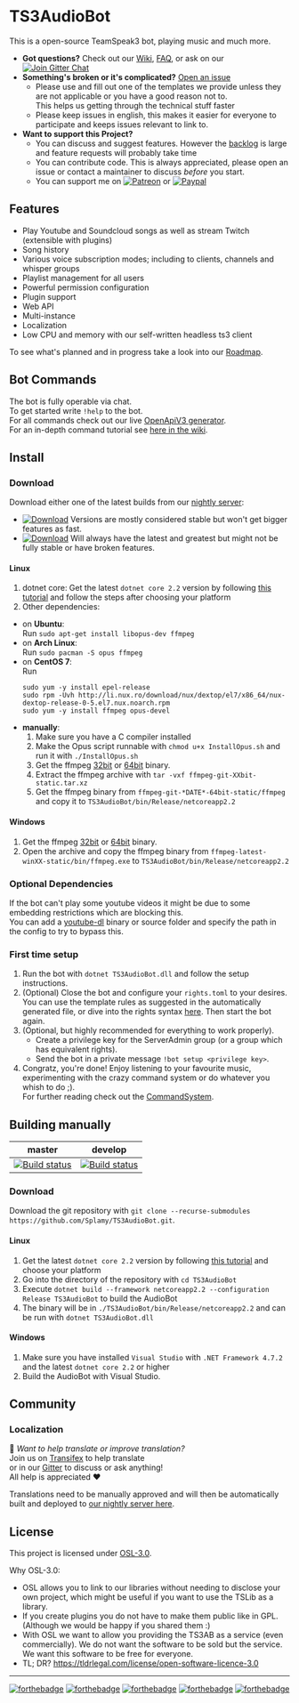 # TS3AudioBot

This is a open-source TeamSpeak3 bot, playing music and much more.  

- **Got questions?** Check out our [Wiki](https://github.com/Splamy/TS3AudioBot/wiki), [FAQ](https://github.com/Splamy/TS3AudioBot/wiki/FAQ), or ask on our [![Join Gitter Chat](https://badges.gitter.im/Join%20Chat.svg)](https://gitter.im/TS3AudioBot/Lobby?utm_source=share-link&utm_medium=link&utm_campaign=share-link)
- **Something's broken or it's complicated?** [Open an issue](https://github.com/Splamy/TS3AudioBot/issues/new/choose)
  - Please use and fill out one of the templates we provide unless they are not applicable or you have a good reason not to.  
    This helps us getting through the technical stuff faster
  - Please keep issues in english, this makes it easier for everyone to participate and keeps issues relevant to link to.
- **Want to support this Project?**
  - You can discuss and suggest features. However the [backlog](https://github.com/Splamy/TS3AudioBot/projects/2) is large and feature requests will probably take time
  - You can contribute code. This is always appreciated, please open an issue or contact a maintainer to discuss *before* you start.
  - You can support me on [![Patreon][patreon-badge]][patreon-link] or [![Paypal][paypal-badge]][paypal-link]

[patreon-badge]: https://img.shields.io/endpoint.svg?url=https%3A%2F%2Fshieldsio-patreon.herokuapp.com%2FSplamy&style=flat-square
[patreon-link]: https://patreon.com/Splamy

[paypal-badge]: https://img.shields.io/badge/Paypal-Donate!-%2300457C.svg?logo=paypal&style=flat-square
[paypal-link]: https://paypal.me/Splamy

## Features
* Play Youtube and Soundcloud songs as well as stream Twitch (extensible with plugins)
* Song history
* Various voice subscription modes; including to clients, channels and whisper groups
* Playlist management for all users
* Powerful permission configuration
* Plugin support
* Web API
* Multi-instance
* Localization
* Low CPU and memory with our self-written headless ts3 client

To see what's planned and in progress take a look into our [Roadmap](https://github.com/Splamy/TS3AudioBot/projects/2).

## Bot Commands
The bot is fully operable via chat.  
To get started write `!help` to the bot.  
For all commands check out our live [OpenApiV3 generator](http://tab.splamy.de/openapi/index.html).  
For an in-depth command tutorial see [here in the wiki](https://github.com/Splamy/TS3AudioBot/wiki/CommandSystem).

## Install

### Download
Download either one of the latest builds from our [nightly server](https://splamy.de/Nightly#ts3ab):  
- [![Download](https://img.shields.io/badge/Download-master-green.svg)](https://splamy.de/api/nightly/ts3ab/master_dotnet_core/download)
  Versions are mostly considered stable but won't get bigger features as fast.
- [![Download](https://img.shields.io/badge/Download-develop-green.svg)](https://splamy.de/api/nightly/ts3ab/develop_dotnet_core/download)
  Will always have the latest and greatest but might not be fully stable or have broken features.

#### Linux
1. dotnet core: Get the latest `dotnet core 2.2` version by following [this tutorial](https://dotnet.microsoft.com/download/linux-package-manager/ubuntu16-04/sdk-current) and follow the steps after choosing your platform
1. Other dependencies:
* on **Ubuntu**:  
Run `sudo apt-get install libopus-dev ffmpeg`
* on **Arch Linux**:  
Run `sudo pacman -S opus ffmpeg`
* on **CentOS 7**:  
Run
    ```
    sudo yum -y install epel-release
    sudo rpm -Uvh http://li.nux.ro/download/nux/dextop/el7/x86_64/nux-dextop-release-0-5.el7.nux.noarch.rpm
    sudo yum -y install ffmpeg opus-devel
	```
* **manually**:
    1. Make sure you have a C compiler installed
    1. Make the Opus script runnable with `chmod u+x InstallOpus.sh` and run it with `./InstallOpus.sh`
    1. Get the ffmpeg [32bit](https://johnvansickle.com/ffmpeg/builds/ffmpeg-git-32bit-static.tar.xz) or [64bit](https://johnvansickle.com/ffmpeg/builds/ffmpeg-git-64bit-static.tar.xz) binary.
    1. Extract the ffmpeg archive with `tar -vxf ffmpeg-git-XXbit-static.tar.xz`
    1. Get the ffmpeg binary from `ffmpeg-git-*DATE*-64bit-static/ffmpeg` and copy it to `TS3AudioBot/bin/Release/netcoreapp2.2`

#### Windows
1. Get the ffmpeg [32bit](https://ffmpeg.zeranoe.com/builds/win32/static/ffmpeg-latest-win32-static.zip) or [64bit](https://ffmpeg.zeranoe.com/builds/win64/static/ffmpeg-latest-win64-static.zip) binary.
1. Open the archive and copy the ffmpeg binary from `ffmpeg-latest-winXX-static/bin/ffmpeg.exe` to `TS3AudioBot/bin/Release/netcoreapp2.2`

### Optional Dependencies
If the bot can't play some youtube videos it might be due to some embedding restrictions which are blocking this.  
You can add a [youtube-dl](https://github.com/rg3/youtube-dl/) binary or source folder and specify the path in the config to try to bypass this.

### First time setup
1. Run the bot with `dotnet TS3AudioBot.dll` and follow the setup instructions.
1. (Optional) Close the bot and configure your `rights.toml` to your desires.
You can use the template rules as suggested in the automatically generated file,
or dive into the rights syntax [here](https://github.com/Splamy/TS3AudioBot/wiki/Rights).
Then start the bot again.
1. (Optional, but highly recommended for everything to work properly).
   - Create a privilege key for the ServerAdmin group (or a group which has equivalent rights).
   - Send the bot in a private message `!bot setup <privilege key>`.
1. Congratz, you're done! Enjoy listening to your favourite music, experimenting with the crazy command system or do whatever you whish to do ;).  
For further reading check out the [CommandSystem](https://github.com/Splamy/TS3AudioBot/wiki/CommandSystem).

## Building manually

|master|develop|
|:--:|:--:|
|[![Build status](https://ci.appveyor.com/api/projects/status/i7nrhqkbntdhwpxp/branch/master?svg=true)](https://ci.appveyor.com/project/Splamy/ts3audiobot/branch/master)|[![Build status](https://ci.appveyor.com/api/projects/status/i7nrhqkbntdhwpxp/branch/develop?svg=true)](https://ci.appveyor.com/project/Splamy/ts3audiobot/branch/develop)|

### Download
Download the git repository with `git clone --recurse-submodules https://github.com/Splamy/TS3AudioBot.git`.

#### Linux
1. Get the latest `dotnet core 2.2` version by following [this tutorial](https://dotnet.microsoft.com/download/linux-package-manager/ubuntu16-04/sdk-current) and choose your platform
1. Go into the directory of the repository with `cd TS3AudioBot`
1. Execute `dotnet build --framework netcoreapp2.2 --configuration Release TS3AudioBot` to build the AudioBot
1. The binary will be in `./TS3AudioBot/bin/Release/netcoreapp2.2` and can be run with `dotnet TS3AudioBot.dll`

#### Windows
1. Make sure you have installed `Visual Studio` with `.NET Framework 4.7.2` and the latest `dotnet core 2.2` or higher
1. Build the AudioBot with Visual Studio.

## Community

### Localization
:speech_balloon: *Want to help translate or improve translation?*  
Join us on [Transifex](https://www.transifex.com/respeak/ts3audiobot/) to help translate  
or in our [Gitter](https://gitter.im/TS3AudioBot/Lobby?utm_source=share-link&utm_medium=link&utm_campaign=share-link) to discuss or ask anything!  
All help is appreciated :heart:

Translations need to be manually approved and will then be automatically built and deployed to [our nightly server here](https://splamy.de/TS3AudioBot).

## License
This project is licensed under [OSL-3.0](https://opensource.org/licenses/OSL-3.0).

Why OSL-3.0:
- OSL allows you to link to our libraries without needing to disclose your own project, which might be useful if you want to use the TSLib as a library.
- If you create plugins you do not have to make them public like in GPL. (Although we would be happy if you shared them :)
- With OSL we want to allow you providing the TS3AB as a service (even commercially). We do not want the software to be sold but the service. We want this software to be free for everyone.
- TL; DR? https://tldrlegal.com/license/open-software-licence-3.0

---
[![forthebadge](http://forthebadge.com/images/badges/60-percent-of-the-time-works-every-time.svg)](http://forthebadge.com) [![forthebadge](http://forthebadge.com/images/badges/built-by-developers.svg)](http://forthebadge.com) [![forthebadge](http://forthebadge.com/images/badges/built-with-love.svg)](http://forthebadge.com) [![forthebadge](http://forthebadge.com/images/badges/contains-cat-gifs.svg)](http://forthebadge.com) [![forthebadge](http://forthebadge.com/images/badges/made-with-c-sharp.svg)](http://forthebadge.com)

